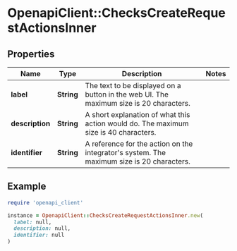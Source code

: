 # OpenapiClient::ChecksCreateRequestActionsInner

## Properties

| Name | Type | Description | Notes |
| ---- | ---- | ----------- | ----- |
| **label** | **String** | The text to be displayed on a button in the web UI. The maximum size is 20 characters. |  |
| **description** | **String** | A short explanation of what this action would do. The maximum size is 40 characters. |  |
| **identifier** | **String** | A reference for the action on the integrator&#39;s system. The maximum size is 20 characters. |  |

## Example

```ruby
require 'openapi_client'

instance = OpenapiClient::ChecksCreateRequestActionsInner.new(
  label: null,
  description: null,
  identifier: null
)
```

